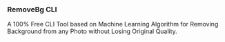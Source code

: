 ### RemoveBg CLI
A 100% Free CLI Tool based on Machine Learning Algorithm for Removing Background from any Photo without Losing Original Quality.
